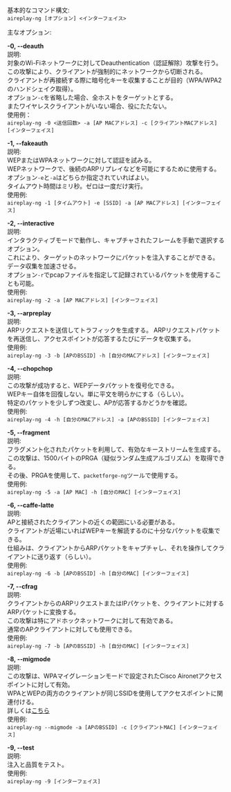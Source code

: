 基本的なコマンド構文:  
`aireplay-ng [オプション] <インターフェイス>`  

主なオプション:  

**-0, --deauth**  
説明:  
対象のWi-Fiネットワークに対してDeauthentication（認証解除）攻撃を行う。  
この攻撃により、クライアントが強制的にネットワークから切断される。  
クライアントが再接続する際に暗号化キーを収集することが目的（WPA/WPA2のハンドシェイク取得）。  
オプション`-c`を省略した場合、全ホストをターゲットとする。  
またワイヤレスクライアントがいない場合、役にたたない。  
使用例：  
`aireplay-ng -0 <送信回数> -a [AP MACアドレス] -c [クライアントMACアドレス] [インターフェイス]`  


**-1, --fakeauth**  
説明:  
WEPまたはWPAネットワークに対して認証を試みる。  
WEPネットワークで、後続のARPリプレイなどを可能にするために使用する。   
オプション`-e`と`-a`はどちらか指定されていればよい。  
タイムアウト時間はミリ秒。ゼロは一度だけ実行。    
使用例:  
`aireplay-ng -1 [タイムアウト] -e [SSID] -a [AP MACアドレス] [インターフェイス]`  


**-2, --interactive**  
説明:  
インタラクティブモードで動作し、キャプチャされたフレームを手動で選択するオプション。  
これにより、ターゲットのネットワークにパケットを注入することができる。  
データ収集を加速させる。  
オプション`-r`でpcapファイルを指定して記録されているパケットを使用することも可能。  
使用例:  
`aireplay-ng -2 -a [AP MACアドレス] [インターフェイス]`  


**-3, --arpreplay**  
説明:  
ARPリクエストを送信してトラフィックを生成する。
ARPリクエストパケットを再送信し、アクセスポイントが応答するたびにデータを収集する。  
使用例:  
`aireplay-ng -3 -b [APのBSSID] -h [自分のMACアドレス] [インターフェイス]`


**-4, --chopchop**  
説明:  
この攻撃が成功すると、WEPデータパケットを復号化できる。  
WEPキー自体を回復しない。単に平文を明らかにする（らしい）。  
特定のパケットを少しずつ改変し、APが応答するかどうかを確認。  
使用例:  
`aireplay-ng -4 -h [自分のMACアドレス] -a [APのBSSID] [インターフェイス]`


**-5, --fragment**  
説明:  
フラグメント化されたパケットを利用して、有効なキーストリームを生成する。  
この攻撃は、1500バイトのPRGA（疑似ランダム生成アルゴリズム）を取得できる。  
その後、PRGAを使用して、`packetforge-ng`ツールで使用する。  
使用例:  
`aireplay-ng -5 -a [AP MAC] -h [自分のMAC] [インターフェイス]`  


**-6, --caffe-latte**  
説明:  
APと接続されたクライアントの近くの範囲にいる必要がある。  
クライアントが近場にいればWEPキーを解読するのに十分なパケットを収集できる。  
仕組みは、クライアントからARPパケットをキャプチャし、それを操作してクライアントに送り返す（らしい）。  
使用例:  
`aireplay-ng -6 -b [APのBSSID] -h [自分のMAC] [インターフェイス]`  


**-7, --cfrag**  
説明:  
クライアントからのARPリクエストまたはIPパケットを、クライアントに対するARPパケットに変換する。  
この攻撃は特にアドホックネットワークに対して有効である。  
通常のAPクライアントに対しても使用できる。  
使用例:  
`aireplay-ng -7 -b [APのBSSID] -h [自分のMAC] [インターフェイス]`  


**-8, --migmode**  
説明:  
この攻撃は、WPAマイグレーションモードで設定されたCisco Aironetアクセスポイントに対して有効。  
WPAとWEPの両方のクライアントが同じSSIDを使用してアクセスポイントに関連付ける。  
詳しくは[こちら](https://linuxcommandlibrary.com/man/aireplay-ng)  
使用例:  
`aireplay-ng --migmode -a [APのBSSID] -c [クライアントMAC] [インターフェイス]`  


**-9, --test**  
説明:  
注入と品質をテスト。  
使用例:  
`aireplay-ng -9 [インターフェイス]`  



